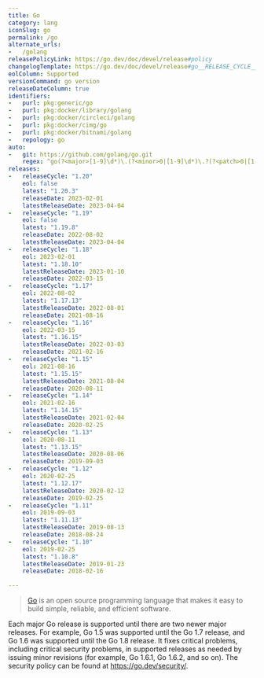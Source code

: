 ```yaml
---
title: Go
category: lang
iconSlug: go
permalink: /go
alternate_urls:
-   /golang
releasePolicyLink: https://go.dev/doc/devel/release#policy
changelogTemplate: https://go.dev/doc/devel/release#go__RELEASE_CYCLE__.minor
eolColumn: Supported
versionCommand: go version
releaseDateColumn: true
identifiers:
-   purl: pkg:generic/go
-   purl: pkg:docker/library/golang
-   purl: pkg:docker/circleci/golang
-   purl: pkg:docker/cimg/go
-   purl: pkg:docker/bitnami/golang
-   repology: go
auto:
-   git: https://github.com/golang/go.git
    regex: ^go(?<major>[1-9]\d*)\.(?<minor>0|[1-9]\d*)\.?(?<patch>0|[1-9]\d*)?$
releases:
-   releaseCycle: "1.20"
    eol: false
    latest: "1.20.3"
    releaseDate: 2023-02-01
    latestReleaseDate: 2023-04-04
-   releaseCycle: "1.19"
    eol: false
    latest: "1.19.8"
    releaseDate: 2022-08-02
    latestReleaseDate: 2023-04-04
-   releaseCycle: "1.18"
    eol: 2023-02-01
    latest: "1.18.10"
    latestReleaseDate: 2023-01-10
    releaseDate: 2022-03-15
-   releaseCycle: "1.17"
    eol: 2022-08-02
    latest: "1.17.13"
    latestReleaseDate: 2022-08-01
    releaseDate: 2021-08-16
-   releaseCycle: "1.16"
    eol: 2022-03-15
    latest: "1.16.15"
    latestReleaseDate: 2022-03-03
    releaseDate: 2021-02-16
-   releaseCycle: "1.15"
    eol: 2021-08-16
    latest: "1.15.15"
    latestReleaseDate: 2021-08-04
    releaseDate: 2020-08-11
-   releaseCycle: "1.14"
    eol: 2021-02-16
    latest: "1.14.15"
    latestReleaseDate: 2021-02-04
    releaseDate: 2020-02-25
-   releaseCycle: "1.13"
    eol: 2020-08-11
    latest: "1.13.15"
    latestReleaseDate: 2020-08-06
    releaseDate: 2019-09-03
-   releaseCycle: "1.12"
    eol: 2020-02-25
    latest: "1.12.17"
    latestReleaseDate: 2020-02-12
    releaseDate: 2019-02-25
-   releaseCycle: "1.11"
    eol: 2019-09-03
    latest: "1.11.13"
    latestReleaseDate: 2019-08-13
    releaseDate: 2018-08-24
-   releaseCycle: "1.10"
    eol: 2019-02-25
    latest: "1.10.8"
    latestReleaseDate: 2019-01-23
    releaseDate: 2018-02-16

---
```


> [Go](https://go.dev/) is an open source programming language that makes it easy to build simple, reliable, and efficient software.

Each major Go release is supported until there are two newer major releases. For example, Go 1.5 was supported until the Go 1.7 release, and Go 1.6 was supported until the Go 1.8 release. It fixes critical problems, including critical security problems, in supported releases as needed by issuing minor revisions (for example, Go 1.6.1, Go 1.6.2, and so on). The security policy can be found at <https://go.dev/security/>.
